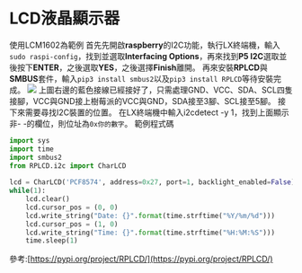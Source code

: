 # LCD液晶顯示器
使用LCM1602為範例
首先先開啟**raspberry**的I2C功能，執行LX終端機，輸入`sudo raspi-config`，找到並選取**Interfacing Options**，再來找到**P5 I2C**選取並後按下**ENTER**，之後選取**YES**，之後選擇**Finish**離開。
再來安裝**RPLCD**與**SMBUS**套件，輸入`pip3 install smbus2`以及`pip3 install RPLCD`等待安裝完成。
![](https://i.imgur.com/STEp66o.png)
上圖右邊的藍色接線已經接好了，只需處理GND、VCC、SDA、SCL四隻接腳，VCC與GND接上樹莓派的VCC與GND，SDA接至3腳、SCL接至5腳。
接下來需要尋找I2C裝置的位置。
在LX終端機中輸入i2cdetect -y 1，找到上面顯示非- -的欄位，則位址為`0x你的數字`。
範例程式碼
```python
import sys
import time
import smbus2
from RPLCD.i2c import CharLCD
 
lcd = CharLCD('PCF8574', address=0x27, port=1, backlight_enabled=False)
while(1):
    lcd.clear()
    lcd.cursor_pos = (0, 0)
    lcd.write_string("Date: {}".format(time.strftime("%Y/%m/%d")))
    lcd.cursor_pos = (1, 0)
    lcd.write_string("Time: {}".format(time.strftime("%H:%M:%S")))
    time.sleep(1)
```
參考:[https://pypi.org/project/RPLCD/](https://pypi.org/project/RPLCD/)